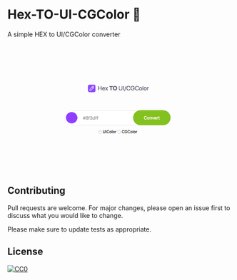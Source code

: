 # Hex-TO-UI-CGColor 🖖
A simple HEX to UI/CGColor converter 


## 
![](https://github.com/heliherrera/Hex-TO-UI-CGColor/blob/master/images/banner.png?raw=true)


## Contributing
Pull requests are welcome. For major changes, please open an issue first to discuss what you would like to change.

Please make sure to update tests as appropriate.

## License

[![CC0](https://licensebuttons.net/p/zero/1.0/88x31.png)](https://creativecommons.org/publicdomain/zero/1.0/) 
